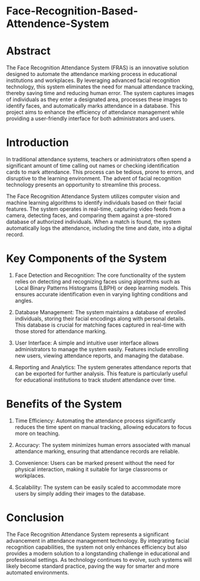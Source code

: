 # Face-Recognition-Based-Attendence-System

# Abstract

The Face Recognition Attendance System (FRAS) is an innovative solution designed to automate the attendance marking process in educational institutions and workplaces. By leveraging advanced facial recognition technology, this system eliminates the need for manual attendance tracking, thereby saving time and reducing human error. The system captures images of individuals as they enter a designated area, processes these images to identify faces, and automatically marks attendance in a database. This project aims to enhance the efficiency of attendance management while providing a user-friendly interface for both administrators and users.

# Introduction

In traditional attendance systems, teachers or administrators often spend a significant amount of time calling out names or checking identification cards to mark attendance. This process can be tedious, prone to errors, and disruptive to the learning environment. The advent of facial recognition technology presents an opportunity to streamline this process.

The Face Recognition Attendance System utilizes computer vision and machine learning algorithms to identify individuals based on their facial features. The system operates in real-time, capturing video feeds from a camera, detecting faces, and comparing them against a pre-stored database of authorized individuals. When a match is found, the system automatically logs the attendance, including the time and date, into a digital record.

# Key Components of the System

1. Face Detection and Recognition: The core functionality of the system relies on detecting and recognizing faces using algorithms such as Local Binary Patterns Histograms (LBPH) or deep learning models. This ensures accurate identification even in varying lighting conditions and angles.

2. Database Management: The system maintains a database of enrolled individuals, storing their facial encodings along with personal details. This database is crucial for matching faces captured in real-time with those stored for attendance marking.

3. User Interface: A simple and intuitive user interface allows administrators to manage the system easily. Features include enrolling new users, viewing attendance reports, and managing the database.

4. Reporting and Analytics: The system generates attendance reports that can be exported for further analysis. This feature is particularly useful for educational institutions to track student attendance over time.

# Benefits of the System

1. Time Efficiency: Automating the attendance process significantly reduces the time spent on manual tracking, allowing educators to focus more on teaching.

2. Accuracy: The system minimizes human errors associated with manual attendance marking, ensuring that attendance records are reliable.

3. Convenience: Users can be marked present without the need for physical interaction, making it suitable for large classrooms or workplaces.

4. Scalability: The system can be easily scaled to accommodate more users by simply adding their images to the database.

# Conclusion

The Face Recognition Attendance System represents a significant advancement in attendance management technology. By integrating facial recognition capabilities, the system not only enhances efficiency but also provides a modern solution to a longstanding challenge in educational and professional settings. As technology continues to evolve, such systems will likely become standard practice, paving the way for smarter and more automated environments.
